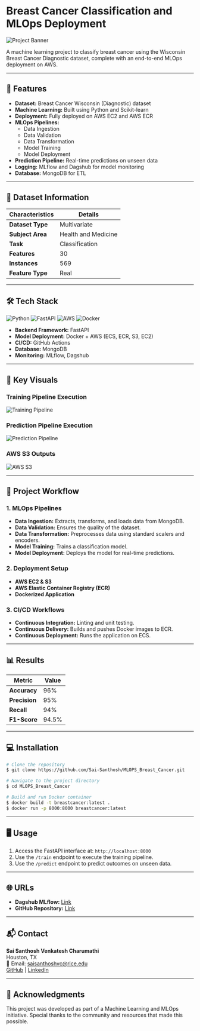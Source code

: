# Breast Cancer Classification and MLOps Deployment

![Project Banner](https://via.placeholder.com/1200x300.png?text=Breast+Cancer+Classification+and+MLOps+Deployment)

A machine learning project to classify breast cancer using the Wisconsin Breast Cancer Diagnostic dataset, complete with an end-to-end MLOps deployment on AWS.

---

## 🚀 Features

- **Dataset:** Breast Cancer Wisconsin (Diagnostic) dataset
- **Machine Learning:** Built using Python and Scikit-learn
- **Deployment:** Fully deployed on AWS EC2 and AWS ECR
- **MLOps Pipelines:**
  - Data Ingestion
  - Data Validation
  - Data Transformation
  - Model Training
  - Model Deployment
- **Prediction Pipeline:** Real-time predictions on unseen data
- **Logging:** MLflow and Dagshub for model monitoring
- **Database:** MongoDB for ETL

---

## 📂 Dataset Information

| **Characteristics** | **Details** |
|----------------------|-------------|
| **Dataset Type**     | Multivariate |
| **Subject Area**     | Health and Medicine |
| **Task**             | Classification |
| **Features**         | 30 |
| **Instances**        | 569 |
| **Feature Type**     | Real |

---

## 🛠️ Tech Stack

![Python](https://img.shields.io/badge/Python-3.10-blue?logo=python&logoColor=white) ![FastAPI](https://img.shields.io/badge/FastAPI-Framework-green?logo=fastapi&logoColor=white) ![AWS](https://img.shields.io/badge/AWS-Services-orange?logo=amazonaws&logoColor=white) ![Docker](https://img.shields.io/badge/Docker-Containers-blue?logo=docker&logoColor=white)

- **Backend Framework:** FastAPI
- **Model Deployment:** Docker + AWS (ECS, ECR, S3, EC2)
- **CI/CD:** GitHub Actions
- **Database:** MongoDB
- **Monitoring:** MLflow, Dagshub

---

## 🌟 Key Visuals

### **Training Pipeline Execution**
![Training Pipeline](https://via.placeholder.com/1200x600.png?text=Training+Pipeline+Execution)

### **Prediction Pipeline Execution**
![Prediction Pipeline](https://via.placeholder.com/1200x600.png?text=Prediction+Pipeline+Execution)

### **AWS S3 Outputs**
![AWS S3](https://via.placeholder.com/1200x600.png?text=AWS+S3+Outputs)

---

## 📜 Project Workflow

### **1. MLOps Pipelines**
- **Data Ingestion:** Extracts, transforms, and loads data from MongoDB.
- **Data Validation:** Ensures the quality of the dataset.
- **Data Transformation:** Preprocesses data using standard scalers and encoders.
- **Model Training:** Trains a classification model.
- **Model Deployment:** Deploys the model for real-time predictions.

### **2. Deployment Setup**
- **AWS EC2 & S3**
- **AWS Elastic Container Registry (ECR)**
- **Dockerized Application**

### **3. CI/CD Workflows**
- **Continuous Integration:** Linting and unit testing.
- **Continuous Delivery:** Builds and pushes Docker images to ECR.
- **Continuous Deployment:** Runs the application on ECS.

---

## 📊 Results

| Metric        | Value   |
|---------------|---------|
| **Accuracy**  | 96%     |
| **Precision** | 95%     |
| **Recall**    | 94%     |
| **F1-Score**  | 94.5%   |

---

## 💻 Installation

```bash
# Clone the repository
$ git clone https://github.com/Sai-Santhosh/MLOPS_Breast_Cancer.git

# Navigate to the project directory
$ cd MLOPS_Breast_Cancer

# Build and run Docker container
$ docker build -t breastcancer:latest .
$ docker run -p 8000:8000 breastcancer:latest
```

---

## 🖥️ Usage

1. Access the FastAPI interface at: `http://localhost:8000`
2. Use the `/train` endpoint to execute the training pipeline.
3. Use the `/predict` endpoint to predict outcomes on unseen data.

---

## 🌐 URLs

- **Dagshub MLflow:** [Link](https://dagshub.com/Sai-Santhosh/MLOPS_Breast_Cancer)
- **GitHub Repository:** [Link](https://github.com/Sai-Santhosh/MLOPS_Breast_Cancer)

---

## 📬 Contact

**Sai Santhosh Venkatesh Charumathi**  
Houston, TX  
📧 Email: saisanthoshvc@rice.edu  
[GitHub](https://github.com/Sai-Santhosh) | [LinkedIn](https://linkedin.com/in/sai-santhosh)

---

## 🎯 Acknowledgments

This project was developed as part of a Machine Learning and MLOps initiative. Special thanks to the community and resources that made this possible.
